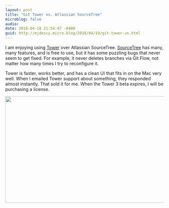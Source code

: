 ```yaml
---
layout: post
title: "Git Tower vs. Atlassian SourceTree"
microblog: false
audio: 
date: 2018-04-18 21:54:47 -0400
guid: http://mjdescy.micro.blog/2018/04/19/git-tower-vs.html
---
```

I am enjoying using [Tower](https://www.git-tower.com/mac/) over Atlassian SourceTree. [SourceTree](https://www.sourcetreeapp.com) has many, many features, and is free to use, but it has some puzzling bugs that never seem to get fixed. For example, it never deletes branches via Git Flow, not matter how many times I try to reconfigure it.

Tower is faster, works better, and has a clean UI that fits in on the Mac very well. When I emailed Tower support about something, they responded almost instantly. That sold it for me. When the Tower 3 beta expires, I will be purchasing a license.

<img src="http://mjdescy.micro.blog/uploads/2018/108abb4d9a.jpg" width="600" height="339" />
